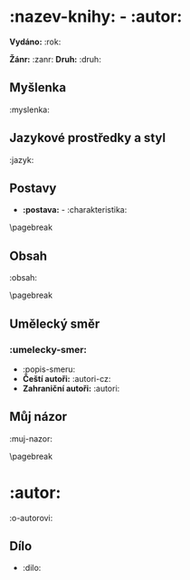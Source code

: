 # :nazev-knihy: - :autor:

**Vydáno:** :rok:

**Žánr:** :zanr: **Druh:** :druh:

## Myšlenka

:myslenka:

## Jazykové prostředky a styl

:jazyk:

## Postavy

 - **:postava:** - :charakteristika:

\pagebreak

## Obsah

:obsah:

\pagebreak

## Umělecký směr

### :umelecky-smer:
 - :popis-smeru:
 - **Čeští autoři:** :autori-cz:
 - **Zahraniční autoři:** :autori:

## Můj názor

:muj-nazor:

\pagebreak

# :autor:

:o-autorovi:

## Dílo

- :dilo: